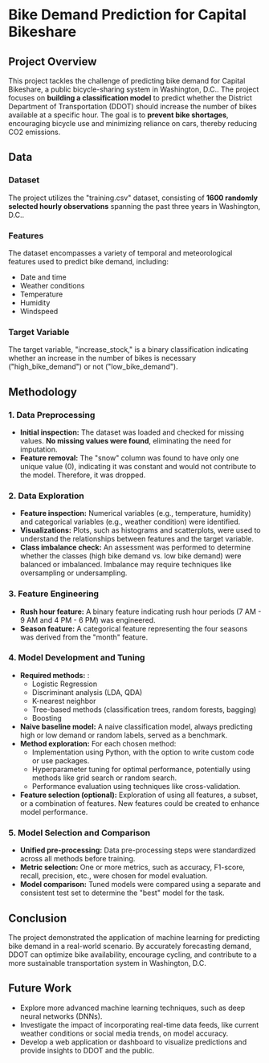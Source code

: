 # Bike Demand Prediction for Capital Bikeshare

## Project Overview

This project tackles the challenge of predicting bike demand for Capital Bikeshare, a public bicycle-sharing system in Washington, D.C.. The project focuses on **building a classification model** to predict whether the District Department of Transportation (DDOT) should increase the number of bikes available at a specific hour. The goal is to **prevent bike shortages**, encouraging bicycle use and minimizing reliance on cars, thereby reducing CO2 emissions. 

## Data

### Dataset

The project utilizes the "training.csv" dataset, consisting of **1600 randomly selected hourly observations** spanning the past three years in Washington, D.C..

### Features

The dataset encompasses a variety of temporal and meteorological features used to predict bike demand, including:

*   Date and time
*   Weather conditions
*   Temperature
*   Humidity
*   Windspeed

### Target Variable

The target variable, "increase\_stock," is a binary classification indicating whether an increase in the number of bikes is necessary ("high\_bike\_demand") or not ("low\_bike\_demand").

## Methodology

### 1. Data Preprocessing

*   **Initial inspection:** The dataset was loaded and checked for missing values. **No missing values were found**, eliminating the need for imputation.
*   **Feature removal:** The "snow" column was found to have only one unique value (0), indicating it was constant and would not contribute to the model. Therefore, it was dropped.

### 2. Data Exploration

*   **Feature inspection:** Numerical variables (e.g., temperature, humidity) and categorical variables (e.g., weather condition) were identified.
*   **Visualizations:** Plots, such as histograms and scatterplots, were used to understand the relationships between features and the target variable.
*   **Class imbalance check:** An assessment was performed to determine whether the classes (high bike demand vs. low bike demand) were balanced or imbalanced. Imbalance may require techniques like oversampling or undersampling.

### 3. Feature Engineering

*   **Rush hour feature:** A binary feature indicating rush hour periods (7 AM - 9 AM and 4 PM - 6 PM) was engineered.
*   **Season feature:** A categorical feature representing the four seasons was derived from the "month" feature.

### 4. Model Development and Tuning

*   **Required methods:** :
    *   Logistic Regression
    *   Discriminant analysis (LDA, QDA)
    *   K-nearest neighbor
    *   Tree-based methods (classification trees, random forests, bagging)
    *   Boosting
*   **Naive baseline model:** A naive classification model, always predicting high or low demand or random labels, served as a benchmark.
*   **Method exploration:** For each chosen method:
    *   Implementation using Python, with the option to write custom code or use packages.
    *   Hyperparameter tuning for optimal performance, potentially using methods like grid search or random search.
    *   Performance evaluation using techniques like cross-validation.
*   **Feature selection (optional):** Exploration of using all features, a subset, or a combination of features. New features could be created to enhance model performance.

### 5. Model Selection and Comparison

*   **Unified pre-processing:** Data pre-processing steps were standardized across all methods before training.
*   **Metric selection:** One or more metrics, such as accuracy, F1-score, recall, precision, etc., were chosen for model evaluation.
*   **Model comparison:** Tuned models were compared using a separate and consistent test set to determine the "best" model for the task.

## Conclusion

The project demonstrated the application of machine learning for predicting bike demand in a real-world scenario. By accurately forecasting demand, DDOT can optimize bike availability, encourage cycling, and contribute to a more sustainable transportation system in Washington, D.C.

## Future Work

*   Explore more advanced machine learning techniques, such as deep neural networks (DNNs).
*   Investigate the impact of incorporating real-time data feeds, like current weather conditions or social media trends, on model accuracy.
*   Develop a web application or dashboard to visualize predictions and provide insights to DDOT and the public. 
